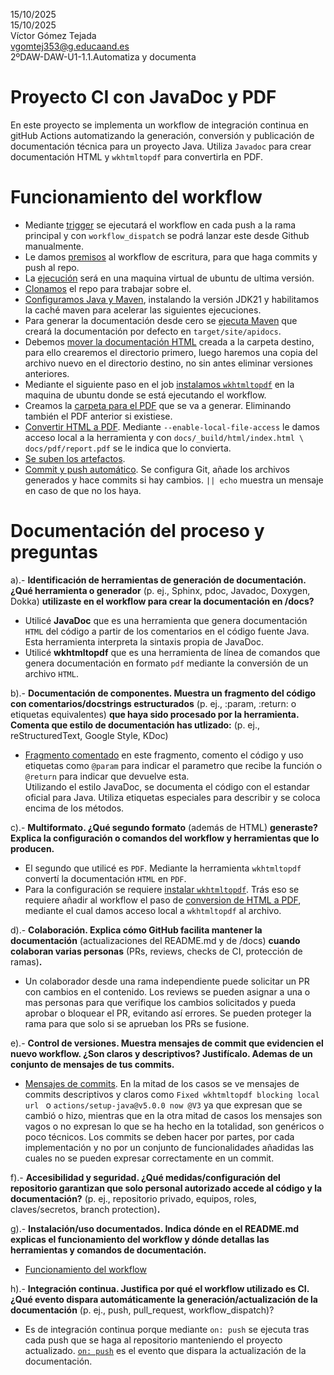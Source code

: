 15/10/2025  
15/10/2025  
Víctor Gómez Tejada  
vgomtej353@g.educaand.es  
2ºDAW-DAW-U1-1.1.Automatiza y documenta

# Proyecto CI con JavaDoc y PDF

En este proyecto se implementa un workflow de integración continua en gitHub Actions automatizando la generación, conversión y publicación de documentación técnica para un proyecto Java. Utiliza `Javadoc` para crear documentación HTML y `wkhtmltopdf` para convertirla en PDF. 


# Funcionamiento del workflow

* Mediante [trigger](https://github.com/Trevictus/daw-1.1.AutomatizaYDocumenta-vgt/blob/362590477179d06b365545cbba94678b1366f59a/.github/workflows/main.yml#L3C1-L9C21) se ejecutará el workflow en cada push a la rama principal y con `workflow_dispatch` se podrá lanzar este desde Github manualmente.
* Le damos [premisos](https://github.com/Trevictus/daw-1.1.AutomatizaYDocumenta-vgt/blob/362590477179d06b365545cbba94678b1366f59a/.github/workflows/main.yml#L11-L13) al workflow de escritura, para que haga commits y push al repo.
* La [ejecución](https://github.com/Trevictus/daw-1.1.AutomatizaYDocumenta-vgt/blob/362590477179d06b365545cbba94678b1366f59a/.github/workflows/main.yml#L17-L18) será en una maquina virtual de ubuntu de ultima versión.
* [Clonamos](https://github.com/Trevictus/daw-1.1.AutomatizaYDocumenta-vgt/blob/362590477179d06b365545cbba94678b1366f59a/.github/workflows/main.yml#L19-L22) el repo para trabajar sobre el.
* [Configuramos Java y Maven](https://github.com/Trevictus/daw-1.1.AutomatizaYDocumenta-vgt/blob/362590477179d06b365545cbba94678b1366f59a/.github/workflows/main.yml#L24-L30), instalando la versión JDK21 y habilitamos la caché maven para acelerar las siguientes ejecuciones.
* Para generar la documentación desde cero se [ejecuta Maven](https://github.com/Trevictus/daw-1.1.AutomatizaYDocumenta-vgt/blob/362590477179d06b365545cbba94678b1366f59a/.github/workflows/main.yml#L32-L34) que creará la documentación por defecto en `target/site/apidocs`.
* Debemos [mover la documentación HTML](https://github.com/Trevictus/daw-1.1.AutomatizaYDocumenta-vgt/blob/362590477179d06b365545cbba94678b1366f59a/.github/workflows/main.yml#L36-L41) creada a la carpeta destino, para ello crearemos el directorio primero, luego haremos una copia del archivo nuevo en el directorio destino, no sin antes eliminar versiones anteriores.
* Mediante el siguiente paso en el job [instalamos `wkhtmltopdf`](https://github.com/Trevictus/daw-1.1.AutomatizaYDocumenta-vgt/blob/362590477179d06b365545cbba94678b1366f59a/.github/workflows/main.yml#L43-L47) en la maquina de ubuntu donde se está ejecutando el workflow.
* Creamos la [carpeta para el PDF](https://github.com/Trevictus/daw-1.1.AutomatizaYDocumenta-vgt/blob/362590477179d06b365545cbba94678b1366f59a/.github/workflows/main.yml#L49-L53) que se va a generar. Eliminando también el PDF anterior si existiese.
* [Convertir HTML a PDF](https://github.com/Trevictus/daw-1.1.AutomatizaYDocumenta-vgt/blob/362590477179d06b365545cbba94678b1366f59a/.github/workflows/main.yml#L55-L60). Mediante `--enable-local-file-access` le damos acceso local a la herramienta y con `docs/_build/html/index.html \ docs/pdf/report.pdf` se le indica que lo convierta.
* [Se suben los artefactos](https://github.com/Trevictus/daw-1.1.AutomatizaYDocumenta-vgt/blob/362590477179d06b365545cbba94678b1366f59a/.github/workflows/main.yml#L63-L70).
* [Commit y push automático](https://github.com/Trevictus/daw-1.1.AutomatizaYDocumenta-vgt/blob/362590477179d06b365545cbba94678b1366f59a/.github/workflows/main.yml#L72-L80). Se configura Git, añade los archivos generados y hace commits si hay cambios. `|| echo` muestra un mensaje en caso de que no los haya.

# Documentación del proceso y preguntas

a).- **Identificación de herramientas de generación de documentación. ¿Qué herramienta o generador** (p. ej., Sphinx, pdoc, Javadoc, Doxygen, Dokka) **utilizaste en el workflow para crear la documentación en /docs?**  

* Utilicé **JavaDoc** que es una herramienta que genera documentación `HTML` del código a partir de los comentarios en el código fuente Java. Esta herramienta interpreta la sintaxis propia de JavaDoc. 
* Utilicé **wkhtmltopdf** que es una herramienta de línea de comandos que genera documentación en formato `pdf` mediante la conversión de un archivo `HTML`. 

b).- **Documentación de componentes. Muestra un fragmento del código con comentarios/docstrings estructurados** (p. ej., :param, :return: o etiquetas equivalentes) **que haya sido procesado por la herramienta. Comenta que estilo de documentación has utlizado:** (p. ej., reStructuredText, Google Style, KDoc)  

* [Fragmento comentado](https://github.com/Trevictus/proyecto-vgt/blob/b4bb7b6af60555c64a00cd98b89ea1d68a49f895/src/main/java/NombreInvertido.java#L32C5-L39C62) en este fragmento, comento el código y uso etiquetas como `@param` para indicar el parametro que recibe la función o `@return` para indicar que devuelve esta.  
Utilizando el estilo JavaDoc, se documenta el código con el estandar oficial para Java. Utiliza etiquetas especiales para describir y se coloca encima de los métodos.  

c).- **Multiformato. ¿Qué segundo formato** (además de HTML) **generaste? Explica la configuración o comandos del workflow y herramientas que lo producen.**  

* El segundo que utilicé es `PDF`. Mediante la herramienta `wkhtmltopdf` convertí la documentación `HTML` en `PDF`.
* Para la configuración se requiere [instalar `wkhtmltopdf`](https://github.com/Trevictus/proyecto-vgt/blob/b4bb7b6af60555c64a00cd98b89ea1d68a49f895/.github/workflows/main.yml#L43C7-L47C26). Trás eso se requiere añadir al workflow el paso de [conversion de HTML a PDF](https://github.com/Trevictus/proyecto-vgt/blob/b4bb7b6af60555c64a00cd98b89ea1d68a49f895/.github/workflows/main.yml#L55C7-L60C30), mediante el cual damos acceso local a `wkhtmltopdf` al archivo.

d).-	**Colaboración. Explica cómo GitHub facilita mantener la documentación** (actualizaciones del README.md y de /docs) **cuando colaboran varias personas** (PRs, reviews, checks de CI, protección de ramas)**.**  

* Un colaborador desde una rama independiente puede solicitar un PR con cambios en el contenido. Los reviews se pueden asignar a una o mas personas para que verifique los cambios solicitados y pueda aprobar o bloquear el PR, evitando así errores. Se pueden proteger la rama para que solo si se aprueban los PRs se fusione.

e).-	**Control de versiones. Muestra mensajes de commit que evidencien el nuevo workflow. ¿Son claros y descriptivos? Justifícalo. Ademas de un conjunto de mensajes de tus commits.**  

* [Mensajes de commits](https://github.com/Trevictus/proyecto-vgt/commits/main/). En la mitad de los casos se ve mensajes de commits descriptivos y claros como `Fixed wkhtmltopdf blocking local url
` o `actions/setup-java@v5.0.0 now @V3` ya que expresan que se cambió o hizo, mientras que en la otra mitad de casos los mensajes son vagos o no expresan lo que se ha hecho en la totalidad, son genéricos o poco técnicos. Los commits se deben hacer por partes, por cada implementación y no por un conjunto de funcionalidades añadidas las cuales no se pueden expresar correctamente en un commit.

f).-	**Accesibilidad y seguridad. ¿Qué medidas/configuración del repositorio garantizan que solo personal autorizado accede al código y la documentación?** (p. ej., repositorio privado, equipos, roles, claves/secretos, branch protection)**.**  

g).-	**Instalación/uso documentados. Indica dónde en el README.md explicas el funcionamiento del workflow y dónde detallas las herramientas y comandos de documentación.**  

* [Funcionamiento del workflow](#funcionamiento-del-workflow)

h).-	**Integración continua. Justifica por qué el workflow utilizado es CI. ¿Qué evento dispara automáticamente la generación/actualización de la documentación** (p. ej., push, pull_request, workflow_dispatch)?

* Es de integración continua porque mediante `on: push` se ejecuta tras cada push que se haga al repositorio manteniendo el proyecto actualizado. [`on: push`](https://github.com/Trevictus/proyecto-vgt/blob/b4bb7b6af60555c64a00cd98b89ea1d68a49f895/.github/workflows/main.yml#L3C1-L5C8) es el evento que dispara la actualización de la documentación.
